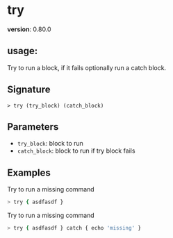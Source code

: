 # try

**version**: 0.80.0

## **usage**:

Try to run a block, if it fails optionally run a catch block.

## Signature

`> try (try_block) (catch_block)`

## Parameters

- `try_block`: block to run
- `catch_block`: block to run if try block fails

## Examples

Try to run a missing command

```bash
> try { asdfasdf }
```

Try to run a missing command

```bash
> try { asdfasdf } catch { echo 'missing' }
```
